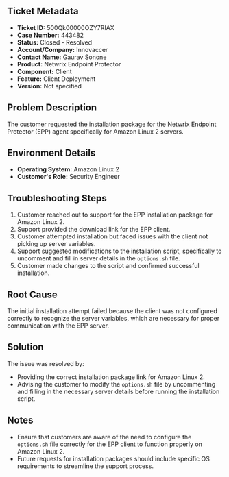## Ticket Metadata
- **Ticket ID:** 500Qk00000OZY7RIAX
- **Case Number:** 443482
- **Status:** Closed - Resolved
- **Account/Company:** Innovaccer
- **Contact Name:** Gaurav Sonone
- **Product:** Netwrix Endpoint Protector
- **Component:** Client
- **Feature:** Client Deployment
- **Version:** Not specified

## Problem Description
The customer requested the installation package for the Netwrix Endpoint Protector (EPP) agent specifically for Amazon Linux 2 servers.

## Environment Details
- **Operating System:** Amazon Linux 2
- **Customer's Role:** Security Engineer

## Troubleshooting Steps
1. Customer reached out to support for the EPP installation package for Amazon Linux 2.
2. Support provided the download link for the EPP client.
3. Customer attempted installation but faced issues with the client not picking up server variables.
4. Support suggested modifications to the installation script, specifically to uncomment and fill in server details in the `options.sh` file.
5. Customer made changes to the script and confirmed successful installation.

## Root Cause
The initial installation attempt failed because the client was not configured correctly to recognize the server variables, which are necessary for proper communication with the EPP server.

## Solution
The issue was resolved by:
- Providing the correct installation package link for Amazon Linux 2.
- Advising the customer to modify the `options.sh` file by uncommenting and filling in the necessary server details before running the installation script.

## Notes
- Ensure that customers are aware of the need to configure the `options.sh` file correctly for the EPP client to function properly on Amazon Linux 2.
- Future requests for installation packages should include specific OS requirements to streamline the support process.